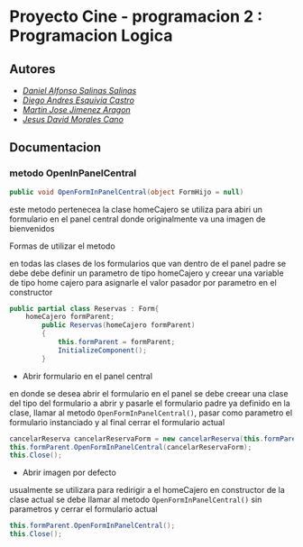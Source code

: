 # Proyecto Cine - programacion 2 : Programacion Logica

## Autores
* *[Daniel Alfonso Salinas Salinas](https://github.com/danielsalinas70)*
* *[Diego Andres Esquivia Castro](https://github.com/Dekhas20)*
* *[Martin Jose Jimenez Aragon](https://github.com/majiar15)*
* *[Jesus David Morales Cano](https://github.com/jesusmoralescano)*


## Documentacion

### metodo OpenInPanelCentral

```C# 
public void OpenFormInPanelCentral(object FormHijo = null)
```
este metodo pertenecea la clase homeCajero se utiliza para abiri un formulario en el panel central donde originalmente va una imagen de bienvenidos

Formas de utilizar el metodo

en todas las clases de los formularios que van dentro de el panel padre se debe debe definir un parametro de tipo  homeCajero y creear una variable de tipo home cajero para asignarle el valor pasador por parametro en el constructor 
```C#
public partial class Reservas : Form{ 
    homeCajero formParent;
        public Reservas(homeCajero formParent)
        {
            this.formParent = formParent;
            InitializeComponent();
        }
```
- Abrir formulario en el panel central

en donde se desea abrir el formulario en el panel se debe creear una clase del tipo del formulario a abrir y pasarle el formulario padre ya definido en la clase, llamar al metodo  `OpenFormInPanelCentral()`, pasar como parametro el formulario instanciado y al final cerrar el formulario actual 
```C#
cancelarReserva cancelarReservaForm = new cancelarReserva(this.formParent);
this.formParent.OpenFormInPanelCentral(cancelarReservaForm);
this.Close();
```

- Abrir imagen por defecto

usualmente se utilizara para redirigir a el homeCajero
en constructor de la clase actual se debe llamar al metodo `OpenFormInPanelCentral()` sin parametros y cerrar el formulario actual
```C#
this.formParent.OpenFormInPanelCentral();
this.Close();
```

